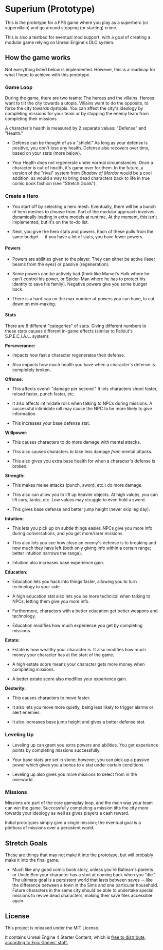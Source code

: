 # Superium (Prototype)

This is the prototype for a FPS game where you play as a superhero (or supervillain) and go around stopping (or starting) crime.

This is also a testbed for eventual mod support, with a goal of creating a modular game relying on Unreal Engine's DLC system.

## How the game works

Not everything listed below is implemented. However, this is a roadmap for what I hope to achieve with this prototype. 

### Game Loop

During the game, there are two teams: The heroes and the villains. Heroes want to tilt the city towards a utopia. Villains want to do the opposite, to force the city towards dystopia. You can affect the city's ideology by completing missions for your team *or* by stopping the enemy team from completing their missions.

A character's health is measured by 2 separate values: "Defense" and "Health."

* Defense can be thought of as a "shield." As long as your defense is positive, you don't lose any health. Defense also recovers over time, based on your stats (more below).

* Your Health does not regenerate under normal circumstances. Once a character is out of health, it's game over for them. In the future, a version of the "rival" system from *Shadow of Mordor* would be a cool addition, as would a way to bring dead characters back to life in true comic book fashion (see "Stretch Goals").

### Create a Hero

* You start off by selecting a hero mesh. Eventually, there will be a bunch of hero meshes to choose from. Part of the modular approach involves dynamically loading in extra models at runtime. At the moment, this isn't implemented, but it's on the to-do list.

* Next, you give the hero stats and powers. Each of these pulls from the same budget -- if you have a lot of stats, you have fewer powers.

#### Powers

* Powers are abilities given to the player. They can either be active (laser beams from the eyes) or passive (regeneration).

* Some powers can be actively bad (think like Marvel's Hulk where he can't control his power, or Spider-Man where he has to protect his identity to save his family). Negative powers give you some budget back.

* There is a hard cap on the max number of powers you can have, to cut down on min-maxing.

#### Stats

There are 8 different "categories" of stats. Giving different numbers to these stats causes different in-game effects (similar to Fallout's S.P.E.C.I.A.L. system):

**Perseverance:**

* Impacts how fast a character regenerates their defense.

* Also impacts how much health you have when a character's defense is completely broken.

**Offense:**

* This affects overall "damage per second." It lets characters shoot faster, reload faster, punch faster, etc.

* It also affects intimidate rolls when talking to NPCs during missions. A successful intimidate roll may cause the NPC to be more likely to give information.

* This increases your base defense stat.

**Willpower:**

* This causes characters to do more damage with mental attacks.

* This also causes characters to take less damage *from* mental attacks.

* This also gives you extra base health for when a character's defense is broken.

**Strength:**

* This makes melee attacks (punch, sword, etc.) do more damage.

* This also can allow you to lift up heavier objects. At high values, you can lift cars, tanks, etc. Low values may struggle to even hold a sword.

* This gives base defense and better jump height (never skip leg day).

**Intuition:**

* This lets you pick up on subtle things easier. NPCs give you more info during conversations, and you get more/rarer missions.

* This also lets you see how close an enemy's defense is to breaking and how much they have left (both only giving info within a certain range; better intuition narrows the range).

* Intuition also increases base experience gain.

**Education:**

* Education lets you hack into things faster, allowing you to turn technology to your side.

* A high education stat also lets you be more technical when talking to NPCs, letting them give you more info.

* Furthermore, characters with a better education get better weapons and technology.

* Education modifies how much experience you get by completing missions.

**Estate:**

* Estate is how wealthy your character is. It also modifies how much money your character has at the start of the game.

* A high estate score means your character gets more money when completing missions.

* A better estate score also modifies your experience gain.

**Dexterity:**

* This causes characters to move faster.

* It also lets you move more quietly, being less likely to trigger alarms or alert enemies.

* It also increases base jump height and gives a better defense stat.

### Leveling Up

* Leveling up can grant you extra powers and abilities. You get experience points by completing missions successfully.

* Your base stats are set in stone; however, you can pick up a passive power which gives you a bonus to a stat under certain conditions.

* Leveling up also gives you more missions to select from in the overworld.

### Missions

Missions are part of the core gameplay loop, and the main way your team can win the game. Successfully completing a mission tilts the city more towards your ideology as well as gives players a cash reward.

Initial prototypes simply give a single mission; the eventual goal is a plethora of missions over a persistent world.

## Stretch Goals

These are things that may not make it into the prototype, but will probably make it into the final game.

* Much like any good comic book story, unless you're Batman's parents or Uncle Ben your character has a shot at coming back when you "die." The ultimate goal is a persistent world that lasts between saves -- like the difference between a town in the Sims and one particular household. Future characters in the same city should be able to undertake special missions to revive dead characters, making their save files accessible again.

## License

This project is released under the MIT License.

It contains Unreal Engine 4 Starter Content, which is [free to distribute, according to Epic Games' staff.](https://answers.unrealengine.com/questions/24336/open-repository-and-startercontent.html)